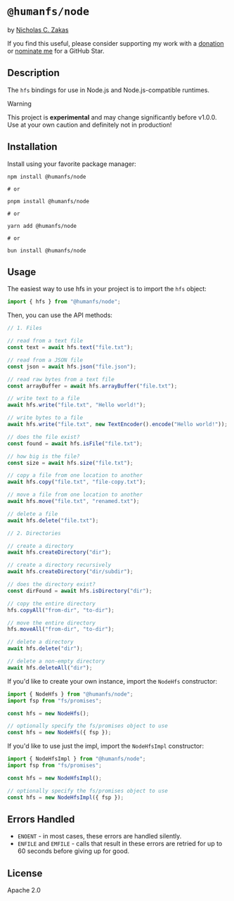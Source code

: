 # `@humanfs/node`

by [Nicholas C. Zakas](https://humanwhocodes.com)

If you find this useful, please consider supporting my work with a [donation](https://humanwhocodes.com/donate) or [nominate me](https://stars.github.com/nominate/) for a GitHub Star.

## Description

The `hfs` bindings for use in Node.js and Node.js-compatible runtimes.

> [!WARNING]
> This project is **experimental** and may change significantly before v1.0.0. Use at your own caution and definitely not in production!

## Installation

Install using your favorite package manager:

```shell
npm install @humanfs/node

# or

pnpm install @humanfs/node

# or

yarn add @humanfs/node

# or

bun install @humanfs/node
```

## Usage

The easiest way to use hfs in your project is to import the `hfs` object:

```js
import { hfs } from "@humanfs/node";
```

Then, you can use the API methods:

```js
// 1. Files

// read from a text file
const text = await hfs.text("file.txt");

// read from a JSON file
const json = await hfs.json("file.json");

// read raw bytes from a text file
const arrayBuffer = await hfs.arrayBuffer("file.txt");

// write text to a file
await hfs.write("file.txt", "Hello world!");

// write bytes to a file
await hfs.write("file.txt", new TextEncoder().encode("Hello world!"));

// does the file exist?
const found = await hfs.isFile("file.txt");

// how big is the file?
const size = await hfs.size("file.txt");

// copy a file from one location to another
await hfs.copy("file.txt", "file-copy.txt");

// move a file from one location to another
await hfs.move("file.txt", "renamed.txt");

// delete a file
await hfs.delete("file.txt");

// 2. Directories

// create a directory
await hfs.createDirectory("dir");

// create a directory recursively
await hfs.createDirectory("dir/subdir");

// does the directory exist?
const dirFound = await hfs.isDirectory("dir");

// copy the entire directory
hfs.copyAll("from-dir", "to-dir");

// move the entire directory
hfs.moveAll("from-dir", "to-dir");

// delete a directory
await hfs.delete("dir");

// delete a non-empty directory
await hfs.deleteAll("dir");
```

If you'd like to create your own instance, import the `NodeHfs` constructor:

```js
import { NodeHfs } from "@humanfs/node";
import fsp from "fs/promises";

const hfs = new NodeHfs();

// optionally specify the fs/promises object to use
const hfs = new NodeHfs({ fsp });
```

If you'd like to use just the impl, import the `NodeHfsImpl` constructor:

```js
import { NodeHfsImpl } from "@humanfs/node";
import fsp from "fs/promises";

const hfs = new NodeHfsImpl();

// optionally specify the fs/promises object to use
const hfs = new NodeHfsImpl({ fsp });
```

## Errors Handled

* `ENOENT` - in most cases, these errors are handled silently.
* `ENFILE` and `EMFILE` - calls that result in these errors are retried for up to 60 seconds before giving up for good.

## License

Apache 2.0
